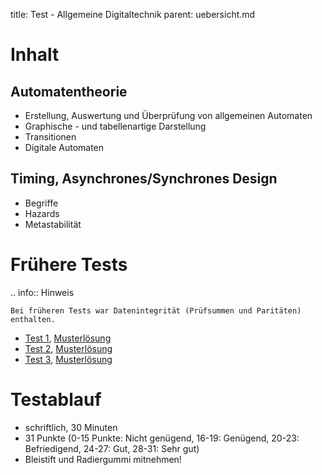 title: Test - Allgemeine Digitaltechnik
parent: uebersicht.md

# Inhalt
## Automatentheorie
* Erstellung, Auswertung und Überprüfung von allgemeinen Automaten
* Graphische - und tabellenartige Darstellung
* Transitionen
* Digitale Automaten

## Timing, Asynchrones/Synchrones Design
* Begriffe
* Hazards
* Metastabilität

# Frühere Tests

.. info:: Hinweis

    Bei früheren Tests war Datenintegrität (Prüfsummen und Paritäten) enthalten.

* [Test 1](test_digitaltechnik_1.pdf), [Musterlösung](test_digitaltechnik_1_loesung.pdf)
* [Test 2](test_digitaltechnik_2.pdf), [Musterlösung](test_digitaltechnik_2_loesung.pdf)
* [Test 3](test_digitaltechnik_3.pdf), [Musterlösung](test_digitaltechnik_3_loesung.pdf)

# Testablauf
* schriftlich, 30 Minuten
* 31 Punkte (0-15 Punkte: Nicht genügend, 16-19: Genügend, 20-23: Befriedigend, 24-27: Gut, 28-31: Sehr gut)
* Bleistift und Radiergummi mitnehmen!
